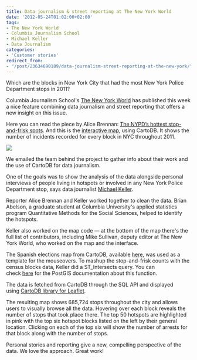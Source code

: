 ```yaml
---
title: Data journalism & street reporting at The New York World
date: '2012-05-24T01:02:00+02:00'
tags:
- The New York World
- Columbia Journalism School
- Michael Keller
- Data Journalism
categories:
- 'Customer stories'
redirect_from:
- "/post/23634690189/data-journalism-street-reporting-at-the-new-york/"
---
```


Which are the blocks in New York City that had the most New York Police Department stops in 2011? 

Columbia Journalism School's <a href="http://www.thenewyorkworld.com/">The New York World</a> has published this week a nice feature combining data journalism and street reporting that offers a new insight on this issue. 

Here you can read the piece by Alice Brennan: <a href="http://www.thenewyorkworld.com/2012/05/18/nypd-stop-frisk-hotspots">The NYPD’s hottest stop-and-frisk spots</a>. And this is the <a href="http://thenewyorkworld.com/public/2012/may/nyw-hotspots-map/index.php">interactive map</a>, using CartoDB. It shows the number of incidents recorded for every block in NYC throughout 2011.

<a href="http://thenewyorkworld.com/public/2012/may/nyw-hotspots-map/index.php" target="_blank"><img src="http://cartodb.s3.amazonaws.com/tumblr/posts/stop.png"/></a>

We emailed the team behind the project to gather info about their work and the use of CartoDB for data journalism. 

One of the goals was to show the analysis of the data alongside personal interviews of people living in hotspots or involved in any New York Police Department stop, says data journalist <a href="http://mhkeller.com/">Michael Keller</a>.

Reporter Alice Brennan and Keller worked together to clean the data. Brian Abelson, a graduate student at Columbia University's applied statistics program Quantitative Methods for the Social Sciences, helped to identify the hotspots.

Keller also worked on the map code &#8212; at the bottom of the map there's the full list of contributors, including Mike Sullivan, deputy editor at The New York World, who worked on the map and the interface.  

The Spanish elections map from CartoDB, available <a href="https://github.com/Vizzuality/eleccionesandaluzas">here</a>, was used as a template for the mouseovers. To mashup the stop-and-frisk counts with the census blocks data, Keller did a ST_Intersects query. You can check <a href="http://www.postgis.org/documentation/manual-svn/ST_Intersects.htm">here</a> for the PostGIS documentation about this function. 

The data is fetched from CartoDB through the SQL API and displayed using <a href="https://github.com/Vizzuality/cartodb-leaflet">CartoDB library for Leaflet</a>. 

The resulting map shows 685,724 stops throughout the city and allows users to visually browse all the data. Hovering over each block reveals the number of stops that took place there. The top 50 hotspots are highlighted in pink with the top six hotspot blocks listed on the left by their general location. Clicking on each of the top six will show the number of arrests for that block along with the number of stops.

Personal stories and reporting give a new, compelling perspective of the data. We love the approach. Great work!
